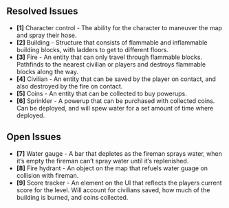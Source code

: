 ## Resolved Issues ##

- **[1]** Character control - The ability for the character to maneuver the map and spray their hose.
- **[2]** Building - Structure that consists of flammable and inflammable building blocks, with ladders to get to different floors.
- **[3]** Fire - An entity that can only travel through flammable blocks. Pathfinds to the nearest civilian or players and destroys flammable blocks along the way.
- **[4]** Civilian - An entity that can be saved by the player on contact, and also destroyed by the fire on contact.
- **[5]** Coins - An entity that can be collected to buy powerups.
- **[6]** Sprinkler - A powerup that can be purchased with collected coins. Can be deployed, and will spew water for a set amount of time where deployed.

## Open Issues ##

- **[7]** Water gauge - A bar that depletes as the fireman sprays water, when it’s empty the fireman can’t spray water until it’s replenished. 
- **[8]** Fire hydrant - An object on the map that refuels water guage on collision with fireman.
- **[9]** Score tracker - An element on the UI that reflects the players current score for the level. Will account for civilians saved, how much of the building is burned, and coins collected.